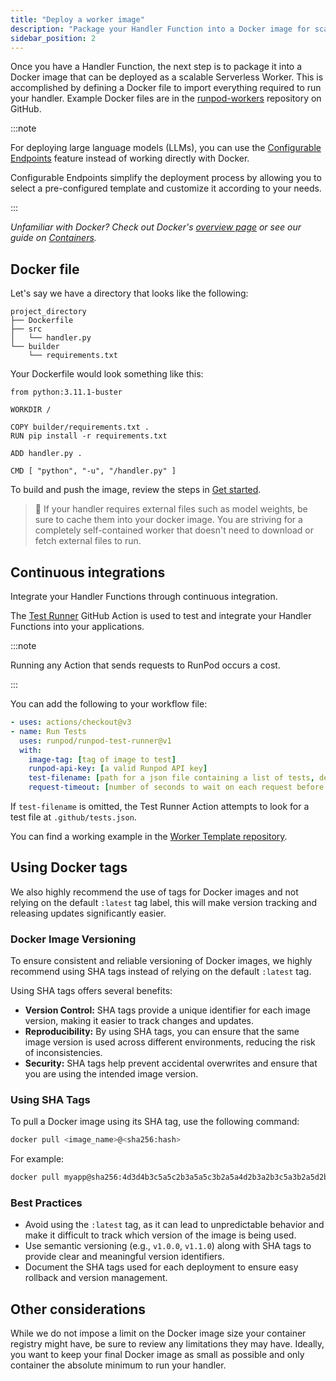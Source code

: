```yaml
---
title: "Deploy a worker image"
description: "Package your Handler Function into a Docker image for scalable Serverless Worker deployment, leveraging Dockerfiles and Configurable Endpoints for efficient deployment. Learn how to build, push, and integrate your image for continuous integration and testing."
sidebar_position: 2
---
```


Once you have a Handler Function, the next step is to package it into a Docker image that can be deployed as a scalable Serverless Worker.
This is accomplished by defining a Docker file to import everything required to run your handler. Example Docker files are in the [runpod-workers](https://github.com/orgs/runpod-workers/repositories) repository on GitHub.

:::note

For deploying large language models (LLMs), you can use the [Configurable Endpoints](/serverless/workers/vllm/configurable-endpoints) feature instead of working directly with Docker.

Configurable Endpoints simplify the deployment process by allowing you to select a pre-configured template and customize it according to your needs.

:::

_Unfamiliar with Docker? Check out Docker's [overview page](https://docs.docker.com/get-started/overview/) or see our guide on [Containers](/category/containers)._

## Docker file

Let's say we have a directory that looks like the following:

```
project_directory
├── Dockerfile
├── src
│   └── handler.py
└── builder
    └── requirements.txt
```

Your Dockerfile would look something like this:

```text Docker
from python:3.11.1-buster

WORKDIR /

COPY builder/requirements.txt .
RUN pip install -r requirements.txt

ADD handler.py .

CMD [ "python", "-u", "/handler.py" ]
```

To build and push the image, review the steps in [Get started](/serverless/workers/overview).

> 🚧 If your handler requires external files such as model weights, be sure to cache them into your docker image. You are striving for a completely self-contained worker that doesn't need to download or fetch external files to run.

## Continuous integrations

Integrate your Handler Functions through continuous integration.

The [Test Runner](https://github.com/runpod/test-runner) GitHub Action is used to test and integrate your Handler Functions into your applications.

:::note

Running any Action that sends requests to RunPod occurs a cost.

:::

You can add the following to your workflow file:

```yaml
- uses: actions/checkout@v3
- name: Run Tests
  uses: runpod/runpod-test-runner@v1
  with:
    image-tag: [tag of image to test]
    runpod-api-key: [a valid Runpod API key]
    test-filename: [path for a json file containing a list of tests, defaults to .github/tests.json]
    request-timeout: [number of seconds to wait on each request before timing out, defaults to 300]
```

If `test-filename` is omitted, the Test Runner Action attempts to look for a test file at `.github/tests.json`.

You can find a working example in the [Worker Template repository](https://github.com/runpod-workers/worker-template/tree/main/.github).

## Using Docker tags

We also highly recommend the use of tags for Docker images and not relying on the default `:latest` tag label, this will make version tracking and releasing updates significantly easier.

### Docker Image Versioning

To ensure consistent and reliable versioning of Docker images, we highly recommend using SHA tags instead of relying on the default `:latest` tag.

Using SHA tags offers several benefits:

- **Version Control:** SHA tags provide a unique identifier for each image version, making it easier to track changes and updates.
- **Reproducibility:** By using SHA tags, you can ensure that the same image version is used across different environments, reducing the risk of inconsistencies.
- **Security:** SHA tags help prevent accidental overwrites and ensure that you are using the intended image version.

### Using SHA Tags

To pull a Docker image using its SHA tag, use the following command:

```bash
docker pull <image_name>@<sha256:hash>
```

For example:

```bash
docker pull myapp@sha256:4d3d4b3c5a5c2b3a5a5c3b2a5a4d2b3a2b3c5a3b2a5d2b3a3b4c3d3b5c3d4a3
```

### Best Practices

- Avoid using the `:latest` tag, as it can lead to unpredictable behavior and make it difficult to track which version of the image is being used.
- Use semantic versioning (e.g., `v1.0.0`, `v1.1.0`) along with SHA tags to provide clear and meaningful version identifiers.
- Document the SHA tags used for each deployment to ensure easy rollback and version management.

## Other considerations

While we do not impose a limit on the Docker image size your container registry might have, be sure to review any limitations they may have. Ideally, you want to keep your final Docker image as small as possible and only container the absolute minimum to run your handler.
